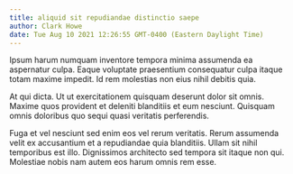 ```yaml
---
title: aliquid sit repudiandae distinctio saepe
author: Clark Howe
date: Tue Aug 10 2021 12:26:55 GMT-0400 (Eastern Daylight Time)
---
```

Ipsum harum numquam inventore tempora minima assumenda ea aspernatur culpa. Eaque voluptate praesentium consequatur culpa itaque totam maxime impedit. Id rem molestias non eius nihil debitis quia.

 At qui dicta. Ut ut exercitationem quisquam deserunt dolor sit omnis. Maxime quos provident et deleniti blanditiis et eum nesciunt. Quisquam omnis doloribus quo sequi quasi veritatis perferendis.

 Fuga et vel nesciunt sed enim eos vel rerum veritatis. Rerum assumenda velit ex accusantium et a repudiandae quia blanditiis. Ullam sit nihil temporibus est illo. Dignissimos architecto sed tempora sit itaque non qui. Molestiae nobis nam autem eos harum omnis rem esse.